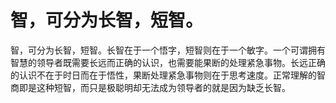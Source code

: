 # 智，可分为长智，短智。

智，可分为长智，短智。长智在于一个悟字，短智则在于一个敏字。一个可谓拥有智慧的领导者既需要长远而正确的认识，也需要能果断的处理紧急事物。长远正确的认识不在于时日而在于悟性，果断处理紧急事物则在于思考速度。正常理解的智商即是这种短智，而只是极聪明却无法成为领导者的就是因为缺乏长智。